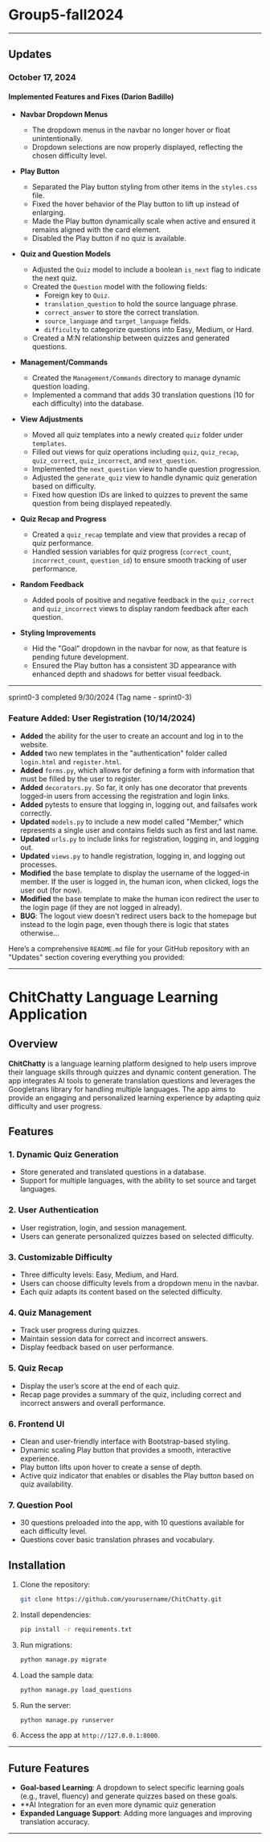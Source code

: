 # Group5-fall2024

---

## Updates

### **October 17, 2024**

#### Implemented Features and Fixes (Darion Badillo)

- **Navbar Dropdown Menus**
   - The dropdown menus in the navbar no longer hover or float unintentionally.
   - Dropdown selections are now properly displayed, reflecting the chosen difficulty level.
   
- **Play Button**
   - Separated the Play button styling from other items in the `styles.css` file.
   - Fixed the hover behavior of the Play button to lift up instead of enlarging.
   - Made the Play button dynamically scale when active and ensured it remains aligned with the card element.
   - Disabled the Play button if no quiz is available.

- **Quiz and Question Models**
   - Adjusted the `Quiz` model to include a boolean `is_next` flag to indicate the next quiz.
   - Created the `Question` model with the following fields:
     - Foreign key to `Quiz`.
     - `translation_question` to hold the source language phrase.
     - `correct_answer` to store the correct translation.
     - `source_language` and `target_language` fields.
     - `difficulty` to categorize questions into Easy, Medium, or Hard.
   - Created a M:N relationship between quizzes and generated questions.

- **Management/Commands**
   - Created the `Management/Commands` directory to manage dynamic question loading.
   - Implemented a command that adds 30 translation questions (10 for each difficulty) into the database.

- **View Adjustments**
   - Moved all quiz templates into a newly created `quiz` folder under `templates`.
   - Filled out views for quiz operations including `quiz`, `quiz_recap`, `quiz_correct`, `quiz_incorrect`, and `next_question`.
   - Implemented the `next_question` view to handle question progression.
   - Adjusted the `generate_quiz` view to handle dynamic quiz generation based on difficulty.
   - Fixed how question IDs are linked to quizzes to prevent the same question from being displayed repeatedly.

- **Quiz Recap and Progress**
   - Created a `quiz_recap` template and view that provides a recap of quiz performance.
   - Handled session variables for quiz progress (`correct_count`, `incorrect_count`, `question_id`) to ensure smooth tracking of user performance.

- **Random Feedback**
   - Added pools of positive and negative feedback in the `quiz_correct` and `quiz_incorrect` views to display random feedback after each question.

- **Styling Improvements**
   - Hid the "Goal" dropdown in the navbar for now, as that feature is pending future development.
   - Ensured the Play button has a consistent 3D appearance with enhanced depth and shadows for better visual feedback.

---

sprint0-3 completed 9/30/2024 (Tag name - sprint0-3)

### Feature Added: User Registration (10/14/2024)

- **Added** the ability for the user to create an account and log in to the website.
- **Added** two new templates in the "authentication" folder called `login.html` and `register.html`.
- **Added** `forms.py`, which allows for defining a form with information that must be filled by the user to register.
- **Added** `decorators.py`. So far, it only has one decorator that prevents logged-in users from accessing the registration and login links.
- **Added** pytests to ensure that logging in, logging out, and failsafes work correctly.
- **Updated** `models.py` to include a new model called "Member," which represents a single user and contains fields such as first and last name.
- **Updated** `urls.py` to include links for registration, logging in, and logging out.
- **Updated** `views.py` to handle registration, logging in, and logging out processes.
- **Modified** the base template to display the username of the logged-in member. If the user is logged in, the human icon, when clicked, logs the user out (for now).
- **Modified** the base template to make the human icon redirect the user to the login page (if they are not logged in already).
- **BUG**: The logout view doesn't redirect users back to the homepage but instead to the login page, even though there is logic that states otherwise...

Here’s a comprehensive `README.md` file for your GitHub repository with an "Updates" section covering everything you provided:

---

# ChitChatty Language Learning Application

## Overview

**ChitChatty** is a language learning platform designed to help users improve their language skills through quizzes and dynamic content generation. The app integrates AI tools to generate translation questions and leverages the Googletrans library for handling multiple languages. The app aims to provide an engaging and personalized learning experience by adapting quiz difficulty and user progress.

## Features

### 1. **Dynamic Quiz Generation**
   - Store generated and translated questions in a database.
   - Support for multiple languages, with the ability to set source and target languages.

### 2. **User Authentication**
   - User registration, login, and session management.
   - Users can generate personalized quizzes based on selected difficulty.

### 3. **Customizable Difficulty**
   - Three difficulty levels: Easy, Medium, and Hard.
   - Users can choose difficulty levels from a dropdown menu in the navbar.
   - Each quiz adapts its content based on the selected difficulty.

### 4. **Quiz Management**
   - Track user progress during quizzes.
   - Maintain session data for correct and incorrect answers.
   - Display feedback based on user performance.

### 5. **Quiz Recap**
   - Display the user’s score at the end of each quiz.
   - Recap page provides a summary of the quiz, including correct and incorrect answers and overall performance.

### 6. **Frontend UI**
   - Clean and user-friendly interface with Bootstrap-based styling.
   - Dynamic scaling Play button that provides a smooth, interactive experience.
   - Play button lifts upon hover to create a sense of depth.
   - Active quiz indicator that enables or disables the Play button based on quiz availability.

### 7. **Question Pool**
   - 30 questions preloaded into the app, with 10 questions available for each difficulty level.
   - Questions cover basic translation phrases and vocabulary.


## Installation

1. Clone the repository:

   ```bash
   git clone https://github.com/yourusername/ChitChatty.git
   ```

2. Install dependencies:

   ```bash
   pip install -r requirements.txt
   ```

3. Run migrations:

   ```bash
   python manage.py migrate
   ```

4. Load the sample data:

   ```bash
   python manage.py load_questions
   ```

5. Run the server:

   ```bash
   python manage.py runserver
   ```

6. Access the app at `http://127.0.0.1:8000`.

---

## Future Features

- **Goal-based Learning**: A dropdown to select specific learning goals (e.g., travel, fluency) and generate quizzes based on these goals.
- **AI Integration for an even more dynamic quiz generation
- **Expanded Language Support**: Adding more languages and improving translation accuracy.

---
